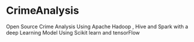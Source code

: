 # CrimeAnalysis
Open Source Crime Analysis Using Apache Hadoop , Hive and Spark with a deep Learning Model Using Scikit learn and tensorFlow
